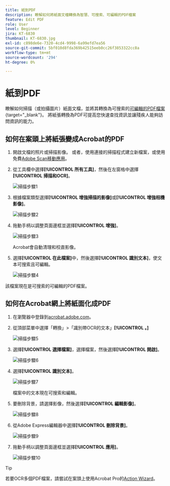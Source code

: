 ```yaml
---
title: 紙到PDF
description: 瞭解如何將紙面文檔轉換為智慧、可搜索、可編輯的PDF檔案
feature: Edit PDF
role: User
level: Beginner
jira: KT-6830
thumbnail: KT-6830.jpg
exl-id: c898de6e-7320-4cd4-9998-6a99efd7ea56
source-git-commit: 5bf010d8fda369b42515eeb0cc26f3853322cc8a
workflow-type: tm+mt
source-wordcount: '294'
ht-degree: 0%

---
```


# 紙到PDF

瞭解如何掃描（或拍攝圖片）紙面文檔，並將其轉換為可搜索的[可編輯的PDF檔案](https://www.adobe.com/tw/acrobat/online/pdf-editor.html){target="_blank"}。 將紙張轉換為PDF可提高您快速查找資訊並讓殘疾人能夠訪問資訊的能力。

## 如何在案頭上將紙張變成Acrobat的PDF

1. 開啟文檔的照片或掃描影像。 或者，使用連接的掃描程式建立新檔案，或使用免費[Adobe Scan移動應用](https://adobescan.app.link/GpBqG8Bkoeb)。

1. 從工具欄中選擇&#x200B;**[!UICONTROL 所有工具]**，然後在左窗格中選擇&#x200B;**[!UICONTROL 掃描和OCR]**。

   ![掃描步驟1](../assets/Scan_1.png)

1. 根據檔案類型選擇&#x200B;**[!UICONTROL 增強掃描的影像]**&#x200B;或&#x200B;**[!UICONTROL 增強相機影像]**。

   ![掃描步驟2](../assets/Scan_2.png)

1. 拖動手柄以調整頁面邊框並選擇&#x200B;**[!UICONTROL 增強]**。

   ![掃描步驟3](../assets/Scan_3.png)

   Acrobat會自動清理和校直影像。

1. 選擇&#x200B;**[!UICONTROL 在此檔案]**&#x200B;中，然後選擇&#x200B;**[!UICONTROL 識別文本]**，使文本可搜索且可編輯。

   ![掃描步驟4](../assets/Scan_4.png)

該檔案現在是可搜索的可編輯的PDF檔案。

## 如何在Acrobat網上將紙面化成PDF

1. 在瀏覽器中登錄到[acrobat.adobe.com](https://acrobat.adobe.com/tw/zh/)。

1. 從頂部菜單中選擇「轉換」>「識別帶OCR的文本」**[!UICONTROL 。]**

   ![掃描步驟5](../assets/Scan_5.png)

1. 選擇&#x200B;**[!UICONTROL 選擇檔案]**，選擇檔案，然後選擇&#x200B;**[!UICONTROL 開啟]**。

   ![掃描步驟6](../assets/Scan_6.png)

1. 選擇&#x200B;**[!UICONTROL 識別文本]**。

   ![掃描步驟7](../assets/Scan_7.png)

   檔案中的文本現在可搜索和編輯。

1. 要刪除背景，請選擇影像，然後選擇&#x200B;**[!UICONTROL 編輯影像]**。

   ![掃描步驟8](../assets/Scan_8.png)

1. 從Adobe Express編輯器中選擇&#x200B;**[!UICONTROL 刪除背景]**。

   ![掃描步驟9](../assets/Scan_9.png)

1. 拖動手柄以調整頁面邊框並選擇&#x200B;**[!UICONTROL 應用]**。

   ![掃描步驟10](../assets/Scan_10.png)


>[!TIP]
>
>若要OCR多個PDF檔案，請嘗試在案頭上使用Acrobat Pro的[Action Wizard](../advanced-tasks/action.md)。